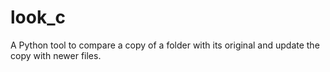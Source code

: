 look_c
======

A Python tool to compare a copy of a folder with its original and update the copy with newer files.